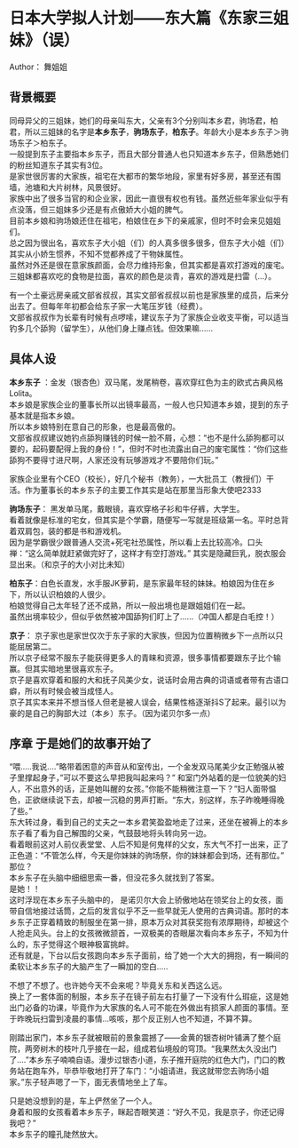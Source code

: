 # 日本大学拟人计划——东大篇《东家三姐妹》（误）

Author： 舞姐姐

## 背景概要

同母异父的三姐妹，她们的母亲叫东大，父亲有3个分别叫本乡君，驹场君，柏君，所以三姐妹的名字是**本乡东子**，**驹场东子**，**柏东子**。年龄大小是本乡东子＞驹场东子＞柏东子。  
一般提到东子主要指本乡东子，而且大部分普通人也只知道本乡东子，但熟悉她们的粉丝知道东子其实有3位。  
是家世很厉害的大家族，祖宅在大都市的繁华地段，家里有好多房，甚至还有围墙，池塘和大片树林，风景很好。  
家族中出了很多当官的和企业家，因此一直很有权也有钱。虽然近些年家业似乎有点没落，但三姐妹多少还是有点傲娇大小姐的脾气。  
目前本乡娘和驹场娘还住在祖宅，柏娘住在乡下的亲戚家，但时不时会来见姐姐们。  
总之因为很出名，喜欢东子大小姐（们）的人真多很多很多，但东子大小姐（们）其实从小娇生惯养，不知不觉都养成了干物妹属性。  
虽然对外还是很在意家族颜面，会尽力维持形象，但其实都是喜欢打游戏的废宅。三姐妹都喜欢吃的食物是拉面，喜欢的颜色是淡青，喜欢的游戏是扫雷（...）。

有一个土豪远房亲戚文部省叔叔，其实文部省叔叔以前也是家族里的成员，后来分出去了。但每年年初都会给东子家一大笔压岁钱（经费）。  
文部省叔叔作为长辈有时候有点啰嗦，建议东子为了家族企业收支平衡，可以适当钓多几个舔狗（留学生），从他们身上赚点钱。但效果嘛......

## 具体人设

**本乡东子** ：金发（银杏色）双马尾，发尾稍卷，喜欢穿红色为主的欧式古典风格Lolita。  
本乡娘是家族企业的董事长所以出镜率最高，一般人也只知道本乡娘，提到的东子基本就是指本乡娘。  
所以本乡娘特别在意自己的形象，也是最高傲的。  
文部省叔叔建议她钓点舔狗赚钱的时候一脸不屑，心想：“也不是什么舔狗都可以要的，起码要配得上我的身份！”，但时不时也流露出自己的废宅属性：“你们这些舔狗不要得寸进尺啊，人家还没有玩够游戏才不要陪你们玩。”

家族企业里有个CEO（校长），好几个秘书（教务），一大批员工（教授们）干活。作为董事长的本乡东子的主要工作其实是站在那里当形象大使吧2333

**驹场东子**： 黑发单马尾，戴眼镜，喜欢穿格子衫和牛仔裤，大学生。  
看着就像是标准的宅女，但其实是个学霸，随便写一写就是班级第一名。平时总背着双肩包，装的都是书和游戏机。  
因为是学霸很少跟普通人交流+死宅社恐属性，所以看上去比较高冷。口头禅：“这么简单就赶紧做完好了，这样才有空打游戏。”  其实是隐藏巨乳，脱衣服会显出来。（和京子的大小对比未知）

**柏东子**：白色长直发，水手服JK萝莉，是东家最年轻的妹妹。柏娘因为住在乡下，所以认识柏娘的人很少。  
柏娘觉得自己太年轻了还不成熟，所以一般出境也是跟姐姐们在一起。  
虽然出境率较少，但似乎依然被冲国舔狗们盯上了......（冲国人都是白毛控！）

**京子**： 京子家也是家世仅次于东子家的大家族，但因为位置稍微乡下一点所以只能屈居第二。  
所以京子经常不服东子能获得更多人的青睐和资源，很多事情都要跟东子比个输赢。但其实暗地里很喜欢东子。  
京子是喜欢穿着和服的大和抚子风美少女，说话时会用古典的词语或者带有古语口癖，所以有时候会被当成怪人。  
京子其实本来并不想当怪人但老是被人误会，结果性格逐渐抖S了起来。最引以为豪的是自己的胸部大过（本乡）东子。（因为诺贝尔多一点）  


## 序章 于是她们的故事开始了

“喂.....我说....”略带着困意的声音从和室传出，一个金发双马尾美少女正勉强从被子里撑起身子，”可以不要这么早把我叫起来吗？” 和室门外站着的是一位貌美的妇人，不出意外的话，正是她叫醒的女孩。”你能不能稍微注意一下？”妇人面带愠色，正欲继续说下去，却被一沉稳的男声打断。“东大，别这样，东子昨晚睡得晚了些。”  
东大转过身，看到自己的丈夫之一本乡君笑盈盈地走了过来，还坐在被褥上的本乡东子看了看为自己解围的父亲，气鼓鼓地将头转向另一边。  
看着眼前这对人前仪表堂堂、人后不知是何鬼样的父女，东大气不打一出来，正了正色道：“不管怎么样，今天是你妹妹的驹场祭，你的妹妹都会到场，还有那位。”  
那位？  
本乡东子在头脑中细细思索一番，但没花多久就找到了答案。  
是她！！  
这时浮现在本乡东子头脑中的， 是诺贝尔大会上骄傲地站在领奖台上的女孩，面带自信地接过话筒，之后的发言似乎不乏一些早就无人使用的古典词语。那时的本乡东子正穿着精致的制服坐在第一排，原本万众对其获奖抱有浓厚期待，却被这个人抢走风头。台上的女孩微微颔首，一双极美的杏眼屡次看向本乡东子，不知为什么的，东子觉得这个眼神极富挑衅。  
还有就是，下台以后女孩跑向本乡东子面前，给了她一个大大的拥抱，有一瞬间的柔软让本乡东子的大脑产生了一瞬加的空白.....  

不想了不想了。也许她今天不会来呢？毕竟关东和关西这么远。  
换上了一套体面的制服，本乡东子在镜子前左右打量了一下没有什么瑕疵，这是她出门必备的功课，毕竟作为大家族的名人可不能在外做出有损家人颜面的事情。至于昨晚玩扫雷到凌晨的事情...咳咳，那个反正别人也不知道，不算不算。  

刚踏出家门，本乡东子就被眼前的景象震撼了——金黄的银杏树叶铺满了整个庭院，两旁树木的枝叶几乎接在一起，组成若仙境般的穹顶。“我果然太久没出门了....”本乡东子喃喃自语。漫步过银杏小道，东子推开庭院的红色大门，门口的教务站在跑车外，毕恭毕敬地打开了车门：“小姐请进，我这就带您去驹场小姐家。”东子轻声嗯了一下，面无表情地坐上了车。  

只是她没想到的是，车上俨然坐了一个人。  
身着和服的女孩看着本乡东子，眯起杏眼笑道：“好久不见，我是京子，你还记得我吧？”  
本乡东子的瞳孔陡然放大。  
